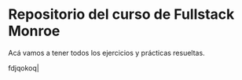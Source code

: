 # Repositorio del curso de Fullstack Monroe

Acá vamos a tener todos los ejercicios y prácticas resueltas.


fdjqokoq|
                                                                                                                                                                                                                                                                                                                                                                                                                                                                                                                                                                                                                                                                                                                                                                                                                                                                                                                                               
